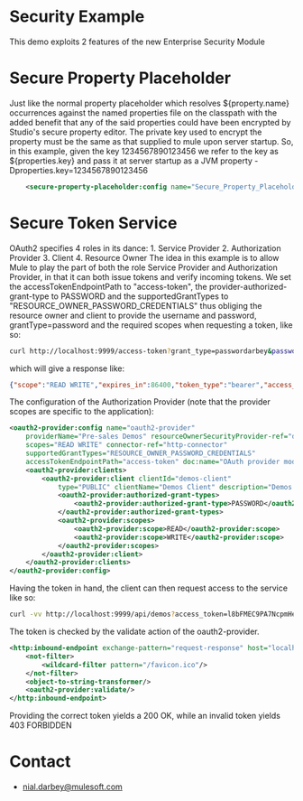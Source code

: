 Security Example
================
This demo exploits 2 features of the new Enterprise Security Module

Secure Property Placeholder
=========================== 
Just like the normal property placeholder which resolves ${property.name} occurrences against the
named properties file on the classpath with the added benefit that any of the said properties could have been encrypted by Studio's secure property 
editor. The private key used to encrypt the property must be the same as that supplied to mule upon server startup. So, in this example, 
given the key 1234567890123456 we refer to the key as ${properties.key} and pass it at server startup as a JVM property -Dproperties.key=1234567890123456

```xml
	<secure-property-placeholder:config name="Secure_Property_Placeholder" key="${properties.key}" location="config.${env}.properties" doc:name="Secure Property Placeholder" />
```

Secure Token Service
====================
OAuth2 specifies 4 roles in its dance:
	1. Service Provider
	2. Authorization Provider
	3. Client
	4. Resource Owner
The idea in this example is to allow Mule to play the part of both the role Service Provider and Authorization Provider, in that it can both issue tokens
and verify incoming tokens. We set the accessTokenEndpointPath to "access-token", the provider-authorized-grant-type to PASSWORD and the 
supportedGrantTypes to "RESOURCE_OWNER_PASSWORD_CREDENTIALS" thus obliging the resource owner and client to provide the username 
and password, grantType=password and the required scopes when requesting a token, like so:

```bash
curl http://localhost:9999/access-token?grant_type=passwordarbey&password=hello123&scope=READ%20WRITE
```
which will give a response like:

```json
{"scope":"READ WRITE","expires_in":86400,"token_type":"bearer","access_token":"l8bFMEC9PA7NcpmHeTYS43Wl96_Y6LuIOhGci2zMJf0Qso9llgRLkgQjarMzUhvQz8vGVHmazrZ2C-Gjo20khg"}
```

The configuration of the Authorization Provider (note that the provider scopes are specific to the application):
```xml
<oauth2-provider:config name="oauth2-provider"
	providerName="Pre-sales Demos" resourceOwnerSecurityProvider-ref="demos-security-provider"
	scopes="READ WRITE" connector-ref="http-connector"
	supportedGrantTypes="RESOURCE_OWNER_PASSWORD_CREDENTIALS"
	accessTokenEndpointPath="access-token" doc:name="OAuth provider module">
	<oauth2-provider:clients>
		<oauth2-provider:client clientId="demos-client"
			type="PUBLIC" clientName="Demos Client" description="Demos Client desc">
			<oauth2-provider:authorized-grant-types>
				<oauth2-provider:authorized-grant-type>PASSWORD</oauth2-provider:authorized-grant-type>
			</oauth2-provider:authorized-grant-types>
			<oauth2-provider:scopes>
				<oauth2-provider:scope>READ</oauth2-provider:scope>
				<oauth2-provider:scope>WRITE</oauth2-provider:scope>
			</oauth2-provider:scopes>
		</oauth2-provider:client>
	</oauth2-provider:clients>
</oauth2-provider:config>
```

Having the token in hand, the client can then request access to the service like so:

```bash
curl -vv http://localhost:9999/api/demos?access_token=l8bFMEC9PA7NcpmHeTYS43Wl96_Y6LuIOhGci2zMJf0Qso9llgRLkgQjarMzUhvQz8vGVHmazrZ2C-Gjo20khg
```
The token is checked by the validate action of the oauth2-provider.

```xml
<http:inbound-endpoint exchange-pattern="request-response" host="localhost" port="9999" path="api" connector-ref="http-connector" doc:name="/api">
    <not-filter> 
        <wildcard-filter pattern="/favicon.ico"/> 
    </not-filter>
    <object-to-string-transformer/>
    <oauth2-provider:validate/>
</http:inbound-endpoint>
```

Providing the correct token yields a 200 OK, while an invalid token yields 403 FORBIDDEN

Contact
=======
* nial.darbey@mulesoft.com
